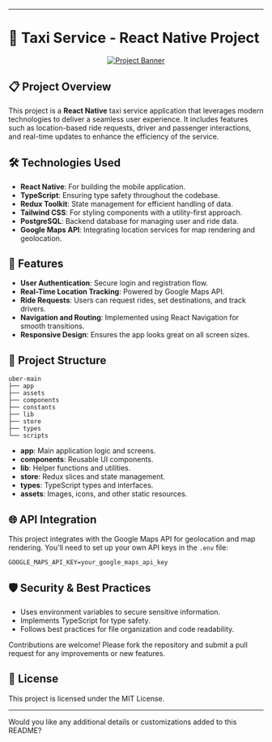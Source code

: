 
---

# 🚗 Taxi Service - React Native Project

<div align="center">
  <a href="https://youtu.be/kmy_YNhl0mw" target="_blank">
    <img src="https://i.ibb.co/Bf04Hpd/Readme-thumbnail-from-JS-Mastery.png" alt="Project Banner">
  </a>
</div>

## 📋 Project Overview

This project is a **React Native** taxi service application that leverages modern technologies to deliver a seamless user experience. It includes features such as location-based ride requests, driver and passenger interactions, and real-time updates to enhance the efficiency of the service.

## 🛠️ Technologies Used

- **React Native**: For building the mobile application.
- **TypeScript**: Ensuring type safety throughout the codebase.
- **Redux Toolkit**: State management for efficient handling of data.
- **Tailwind CSS**: For styling components with a utility-first approach.
- **PostgreSQL**: Backend database for managing user and ride data.
- **Google Maps API**: Integrating location services for map rendering and geolocation.

## 📱 Features

- **User Authentication**: Secure login and registration flow.
- **Real-Time Location Tracking**: Powered by Google Maps API.
- **Ride Requests**: Users can request rides, set destinations, and track drivers.
- **Navigation and Routing**: Implemented using React Navigation for smooth transitions.
- **Responsive Design**: Ensures the app looks great on all screen sizes.

## 📂 Project Structure

```
uber-main
├── app
├── assets
├── components
├── constants
├── lib
├── store
├── types
└── scripts
```

- **app**: Main application logic and screens.
- **components**: Reusable UI components.
- **lib**: Helper functions and utilities.
- **store**: Redux slices and state management.
- **types**: TypeScript types and interfaces.
- **assets**: Images, icons, and other static resources.

## 🌐 API Integration

This project integrates with the Google Maps API for geolocation and map rendering. You'll need to set up your own API keys in the `.env` file:

```env
GOOGLE_MAPS_API_KEY=your_google_maps_api_key
```

## 🛡️ Security & Best Practices

- Uses environment variables to secure sensitive information.
- Implements TypeScript for type safety.
- Follows best practices for file organization and code readability.


Contributions are welcome! Please fork the repository and submit a pull request for any improvements or new features.

## 📄 License

This project is licensed under the MIT License.

---

Would you like any additional details or customizations added to this README?
